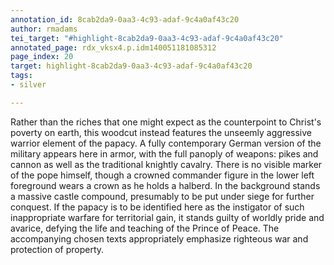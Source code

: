 ```yaml
---
annotation_id: 8cab2da9-0aa3-4c93-adaf-9c4a0af43c20
author: rmadams
tei_target: "#highlight-8cab2da9-0aa3-4c93-adaf-9c4a0af43c20"
annotated_page: rdx_vksx4.p.idm140051181085312
page_index: 20
target: highlight-8cab2da9-0aa3-4c93-adaf-9c4a0af43c20
tags:
- silver

---
```

Rather than the riches that one might expect as the counterpoint to Christ's poverty on earth, this woodcut instead features the unseemly aggressive warrior element of the papacy.  A fully contemporary German version of the military appears here in armor, with the full panoply of weapons: pikes and cannon as well as the traditional knightly cavalry.  There is no visible marker of the pope himself, though a crowned commander figure in the lower left foreground wears a crown as he holds a halberd.  In the background stands a massive castle compound, presumably to be put under siege for further conquest.  If the papacy is to be identified here as the instigator of such inappropriate warfare for territorial gain, it stands guilty of worldly pride and avarice, defying the life and teaching of the Prince of Peace. The accompanying chosen texts appropriately emphasize righteous war and protection of property.